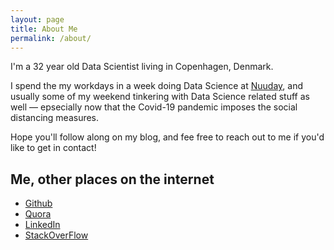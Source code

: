 ```yaml
---
layout: page
title: About Me
permalink: /about/
---
```


I'm a 32 year old Data Scientist living in Copenhagen, Denmark.

I spend the my workdays in a week doing Data Science at [Nuuday](https://nuuday.com/), and usually some of my weekend tinkering with Data Science related stuff as well — epsecially now that the Covid-19 pandemic imposes the social distancing measures.

Hope you'll follow along on my blog, and fee free to reach out to me if you'd like to get in contact!


## Me, other places on the internet

* [Github](https://github.com/AllanLRH)
* [Quora](https://www.quora.com/content?content_types=answers)
* [LinkedIn](https://www.linkedin.com/in/allanlrh/)
* [StackOverFlow](https://stackoverflow.com/users/1623829/allanlrh)

